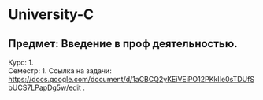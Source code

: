 # University-C
## Предмет: Введение в проф деятельностью.
Курс: 1.<br/>
Семестр: 1.
Ссылка на задачи: https://docs.google.com/document/d/1aCBCQ2yKEiVEiPO12PKkIIe0sTDUfSbUCS7LPapDg5w/edit .
